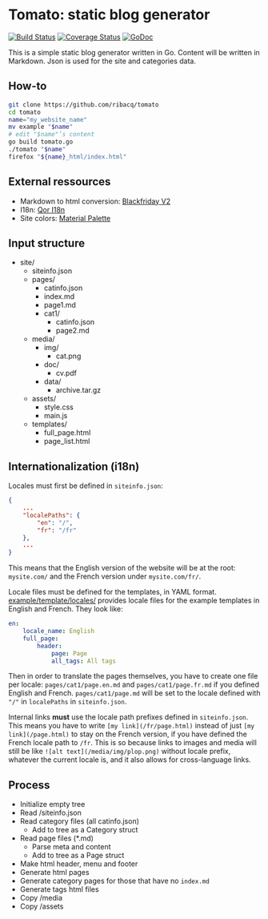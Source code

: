 # Tomato: static blog generator

[![Build Status](https://travis-ci.org/ribacq/tomato.svg?branch=master)](https://travis-ci.org/ribacq/tomato)
[![Coverage Status](https://coveralls.io/repos/github/ribacq/tomato/badge.svg?branch=master)](https://coveralls.io/github/ribacq/tomato?branch=master)
[![GoDoc](https://godoc.org/github.com/ribacq/tomato?status.svg)](https://godoc.org/github.com/ribacq/tomato)

This is a simple static blog generator written in Go. Content will be written in Markdown. Json is used for the site and categories data.

## How-to
```bash
git clone https://github.com/ribacq/tomato
cd tomato
name="my_website_name"
mv example "$name"
# edit "$name"’s content
go build tomato.go
./tomato "$name"
firefox "${name}_html/index.html"
```
## External ressources
* Markdown to html conversion: [Blackfriday V2](https://github.com/russross/blackfriday/tree/v2.0.0)
* I18n: [Qor I18n](https://github.com/qor/i18n)
* Site colors: [Material Palette](https://materialpalette.com/)

## Input structure
* site/
	* siteinfo.json
	* pages/
		* catinfo.json
		* index.md
		* page1.md
		* cat1/
			* catinfo.json
			* page2.md
	* media/
		* img/
			* cat.png
		* doc/
			* cv.pdf
		* data/
			* archive.tar.gz
	* assets/
		* style.css
		* main.js
	* templates/
		* full_page.html
		* page_list.html

## Internationalization (i18n)
Locales must first be defined in `siteinfo.json`:

```json
{
	...
	"localePaths": {
		"en": "/",
		"fr": "/fr"
	},
	...
}
```

This means that the English version of the website will be at the root: `mysite.com/` and the French version under `mysite.com/fr/`.

Locale files must be defined for the templates, in YAML format. [example/template/locales/](example/template/locales) provides locale files for the example templates in English and French. They look like:

```yaml
en:
    locale_name: English
    full_page:
        header:
            page: Page
			all_tags: All tags
```

Then in order to translate the pages themselves, you have to create one file per locale: `pages/cat1/page.en.md` and `pages/cat1/page.fr.md` if you defined English and French. `pages/cat1/page.md` will be set to the locale defined with `"/"` in `localePaths` in `siteinfo.json`.

Internal links **must** use the locale path prefixes defined in `siteinfo.json`. This means you have to write `[my link](/fr/page.html)` instead of just `[my link](/page.html)` to stay on the French version, if you have defined the French locale path to `/fr`. This is so because links to images and media will still be like `![alt text](/media/img/plop.png)` without locale prefix, whatever the current locale is, and it also allows for cross-language links.

## Process
* Initialize empty tree
* Read /siteinfo.json
* Read category files (all catinfo.json)
	* Add to tree as a Category struct
* Read page files (\*.md)
	* Parse meta and content
	* Add to tree as a Page struct
* Make html header, menu and footer
* Generate html pages
* Generate category pages for those that have no `index.md`
* Generate tags html files
* Copy /media
* Copy /assets
